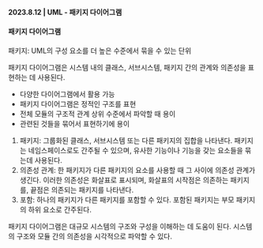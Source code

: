 #### 2023.8.12 | UML - 패키지 다이어그램

#### 패키지 다이어그램

패키지: UML의 구성 요소를 더 높은 수준에서 묶을 수 있는 단위

패키지 다이어그램은 시스템 내의 클래스, 서브시스템, 패키지 간의 관계와 의존성을 표현하는 데 사용된다.

- 다양한 다이어그램에서 활용 가능
- 패키지 다이어그램은 정적인 구조를 표현
- 전체 모듈의 구조적 관계 상위 수준에서 파악할 때 용이
- 관련된 것들을 묶어서 표현하기에 용이

1. 패키지: 그룹화된 클래스, 서브시스템 또는 다른 패키지의 집합을 나타낸다. 패키지는 네임스페이스로도 간주될 수 있으며, 유사한 기능이나 기능을 갖는 요소들을 묶는데 사용된다.
2. 의존성 관계: 한 패키지가 다른 패키지의 요소를 사용할 때 그 사이에 의존성 관계가 생긴다. 이러한 의존성은 화살표로 표시되며, 화살표의 시작점은 의존하는 패키지를, 끝점은 의존되는 패키지를 나타낸다.
3. 포함: 하나의 패키지가 다른 패키지를 포함할 수 있다. 포함된 패키지는 부모 패키지의 하위 요소로 간주된다. 

패키지 다이어그램은 대규모 시스템의 구조와 구성을 이해하는 데 도움이 된다. 시스템의 구조와 모듈 간의 의존성을 시각적으로 파악할 수 있다.